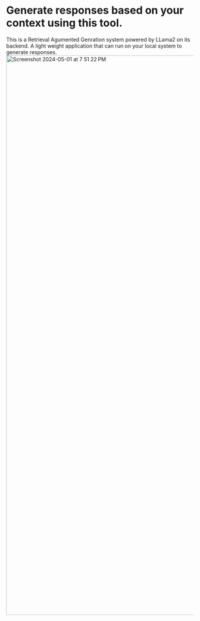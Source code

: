 # Generate responses based on your context using this tool. 
This is a Retrieval Agumented Genration system powered by LLama2 on its backend. A light weight application that can run on your local system to generate responses. 
<img width="1504" alt="Screenshot 2024-05-01 at 7 51 22 PM" src="https://github.com/karthikm20/Context_based-_text_generation_using_RAG/assets/153387458/c008a9ec-55a8-4a16-8367-8245b3677741">
